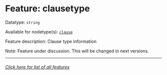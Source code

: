 # Feature: clausetype

Datatype: `string`

Available for nodetype(s): [`clause`](clausenodefeatures.md#readme)

Feature description: Clause type information 

Note: Feature under discussion. This will be changed in next versions.

---
###### [Click here for list of all features](home.md#readme)
